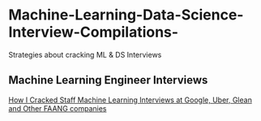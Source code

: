 # Machine-Learning-Data-Science-Interview-Compilations-
Strategies about cracking ML  &amp; DS Interviews 

## Machine Learning Engineer Interviews 
[How I Cracked Staff Machine Learning Interviews at Google, Uber, Glean and Other FAANG companies](https://medium.com/data-science-collective/how-i-cracked-staff-machine-learning-interviews-at-google-uber-glean-and-other-faang-companies-048cb7f38ca8)

